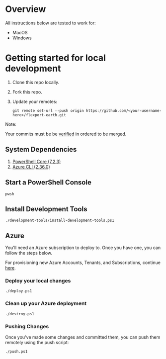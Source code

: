 # Overview

All instructions below are tested to work for:
- MacOS
- Windows

# Getting started for local development

1. Clone this repo locally.
2. Fork this repo.
3. Update your remotes:

    `git remote set-url --push origin https://github.com/<your-username-here>/flexport-earth.git`

Note:

Your commits must be be [verified](https://docs.github.com/en/authentication/managing-commit-signature-verification) in ordered to be merged.

## System Dependencies

1. [PowerShell Core (7.2.3)](https://docs.microsoft.com/en-us/powershell/scripting/install/installing-powershell)
2. [Azure CLI (2.36.0)](https://docs.microsoft.com/en-us/cli/azure/install-azure-cli)

## Start a PowerShell Console

    pwsh

## Install Development Tools

    ./development-tools/install-development-tools.ps1

## Azure

You'll need an Azure subscription to deploy to. Once you have one, you can follow the steps below.

For provisioning new Azure Accounts, Tenants, and Subscriptions, continue [here](azure/README.md).

### Deploy your local changes

    ./deploy.ps1

### Clean up your Azure deployment

    ./destroy.ps1

### Pushing Changes

Once you've made some changes and committed them, you can push them remotely using the push script:

    ./push.ps1
